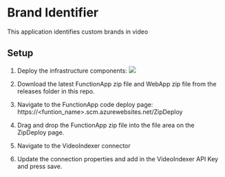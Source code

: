 # Brand Identifier

This application identifies custom brands in video

## Setup

1. Deploy the infrastructure components:
    <a href="https://ms.portal.azure.com/#create/Microsoft.Template/uri/https%3A%2F%2Fraw.githubusercontent.com%2Fjohndehavilland%BrandIdentifier%2Fmaster%2Fazure-deploy.json" target="_blank">
        <img src="http://azuredeploy.net/deploybutton.png"/>
    </a>

2. Download the latest FunctionApp zip file and WebApp zip file from the releases folder in this repo.
3. Navigate to the FunctionApp code deploy page: https://<funtion_name>.scm.azurewebsites.net/ZipDeploy
4. Drag and drop the FunctionApp zip file into the file area on the ZipDeploy page.
5. Navigate to the VideoIndexer connector
6. Update the connection properties and add in the VideoIndexer API Key and press save.